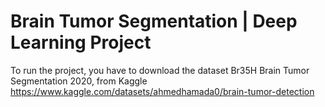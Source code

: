 # Brain Tumor Segmentation | Deep Learning Project 

To run the project, you have to download the dataset Br35H Brain Tumor Segmentation 2020, from Kaggle https://www.kaggle.com/datasets/ahmedhamada0/brain-tumor-detection


